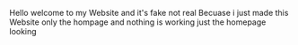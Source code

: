 Hello welcome to my Website and it's fake not real Becuase i just made this Website only the hompage and nothing is working just the homepage looking
